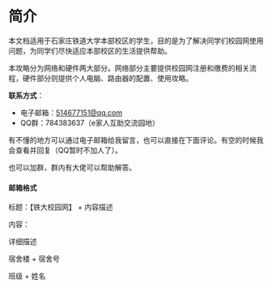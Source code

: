 # 简介

本文档适用于石家庄铁道大学本部校区的学生，目的是为了解决同学们校园网使用问题，为同学们尽快适应本部校区的生活提供帮助。

本攻略分为网络和硬件两大部分。网络部分主要提供校园网注册和缴费的相关流程，硬件部分则提供个人电脑、路由器的配置、使用攻略。



**联系方式**：

- 电子邮箱：514677151@qq.com
- QQ群：784383637（e家人互助交流园地）

有不懂的地方可以通过电子邮箱给我留言，也可以直接在下面评论。有空的时候我会查看并回复（QQ暂时不加人了）。

也可以加群，群内有大佬可以帮助解答。



#### 邮箱格式

标题：【铁大校园网】 + 内容描述

内容：

详细描述

宿舍楼 + 宿舍号

班级 + 姓名